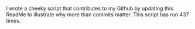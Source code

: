 I wrote a cheeky script that contributes to my Github by updating this ReadMe to illustrate why more than commits matter. This script has run 437 times.
